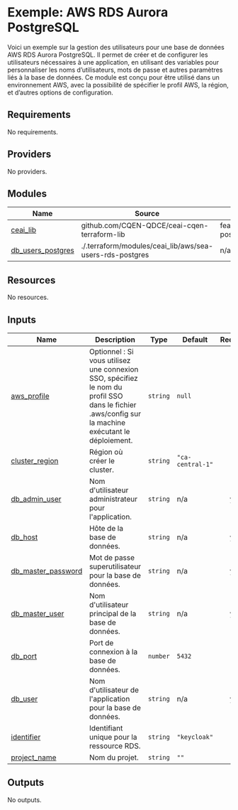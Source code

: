 # Exemple: AWS RDS Aurora PostgreSQL

Voici un exemple sur la gestion des utilisateurs pour une base de données AWS RDS Aurora PostgreSQL. Il permet de créer et de configurer les utilisateurs nécessaires à une application, en utilisant des variables pour personnaliser les noms d’utilisateurs, mots de passe et autres paramètres liés à la base de données. Ce module est conçu pour être utilisé dans un environnement AWS, avec la possibilité de spécifier le profil AWS, la région, et d’autres options de configuration.  

<!-- BEGIN_TF_DOCS -->
## Requirements

No requirements.

## Providers

No providers.

## Modules

| Name | Source | Version |
|------|--------|---------|
| <a name="module_ceai_lib"></a> [ceai\_lib](#module\_ceai\_lib) | github.com/CQEN-QDCE/ceai-cqen-terraform-lib | feature/users-postgres |
| <a name="module_db_users_postgres"></a> [db\_users\_postgres](#module\_db\_users\_postgres) | ./.terraform/modules/ceai_lib/aws/sea-users-rds-postgres | n/a |

## Resources

No resources.

## Inputs

| Name | Description | Type | Default | Required |
|------|-------------|------|---------|:--------:|
| <a name="input_aws_profile"></a> [aws\_profile](#input\_aws\_profile) | Optionnel : Si vous utilisez une connexion SSO, spécifiez le nom du profil SSO dans le fichier .aws/config sur la machine exécutant le déploiement. | `string` | `null` | no |
| <a name="input_cluster_region"></a> [cluster\_region](#input\_cluster\_region) | Région où créer le cluster. | `string` | `"ca-central-1"` | no |
| <a name="input_db_admin_user"></a> [db\_admin\_user](#input\_db\_admin\_user) | Nom d'utilisateur administrateur pour l'application. | `string` | n/a | yes |
| <a name="input_db_host"></a> [db\_host](#input\_db\_host) | Hôte de la base de données. | `string` | n/a | yes |
| <a name="input_db_master_password"></a> [db\_master\_password](#input\_db\_master\_password) | Mot de passe superutilisateur pour la base de données. | `string` | n/a | yes |
| <a name="input_db_master_user"></a> [db\_master\_user](#input\_db\_master\_user) | Nom d'utilisateur principal de la base de données. | `string` | n/a | yes |
| <a name="input_db_port"></a> [db\_port](#input\_db\_port) | Port de connexion à la base de données. | `number` | `5432` | no |
| <a name="input_db_user"></a> [db\_user](#input\_db\_user) | Nom d'utilisateur de l'application pour la base de données. | `string` | n/a | yes |
| <a name="input_identifier"></a> [identifier](#input\_identifier) | Identifiant unique pour la ressource RDS. | `string` | `"keycloak"` | no |
| <a name="input_project_name"></a> [project\_name](#input\_project\_name) | Nom du projet. | `string` | `""` | no |

## Outputs

No outputs.
<!-- END_TF_DOCS -->